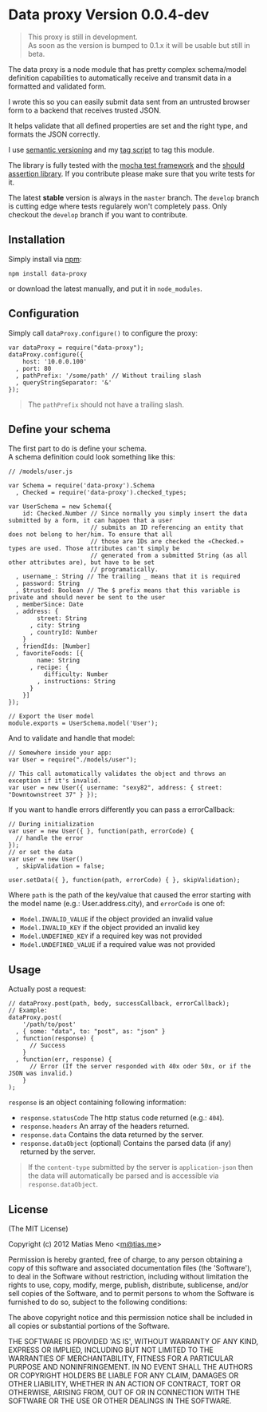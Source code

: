 # Data proxy Version 0.0.4-dev

> This proxy is still in development.  
> As soon as the version is bumped to 0.1.x it will be usable but still in beta.

The data proxy is a node module that has pretty complex schema/model definition capabilities to automatically receive
and transmit data in a formatted and validated form.

I wrote this so you can easily submit data sent from an untrusted browser form to a backend that receives trusted JSON.

It helps validate that all defined properties are set and the right type, and formats the JSON correctly.



I use [semantic versioning][] and my [tag script][] to tag this module.

The library is fully tested with the [mocha test framework][] and the [should assertion library][]. If you contribute
please make sure that you write tests for it.


[semantic versioning]: http://semver.org/
[tag script]: https://github.com/enyo/tag
[mocha test framework]: http://visionmedia.github.com/mocha/
[should assertion library]: https://github.com/visionmedia/should.js


The latest **stable** version is always in the `master` branch. The `develop` branch is
cutting edge where tests regularely won't completely pass. Only checkout the `develop` branch
if you want to contribute.


## Installation

Simply install via [npm][]:

    npm install data-proxy

or download the latest manually, and put it in `node_modules`.

[npm]: http://npmjs.org

## Configuration

Simply call `dataProxy.configure()` to configure the proxy:

    var dataProxy = require("data-proxy");
    dataProxy.configure({
        host: '10.0.0.100'
      , port: 80
      , pathPrefix: '/some/path' // Without trailing slash
      , queryStringSeparator: '&'
    });

> The `pathPrefix` should not have a trailing slash.


## Define your schema

The first part to do is define your schema.  
A schema definition could look something like this:

    // /models/user.js
  
    var Schema = require('data-proxy').Schema
      , Checked = require('data-proxy').checked_types;

    var UserSchema = new Schema({
        id: Checked.Number // Since normally you simply insert the data submitted by a form, it can happen that a user
                           // submits an ID referencing an entity that does not belong to her/him. To ensure that all
                           // those are IDs are checked the «Checked.» types are used. Those attributes can't simply be
                           // generated from a submitted String (as all other attributes are), but have to be set
                           // programatically.
      , username_: String // The trailing _ means that it is required
      , password: String
      , $trusted: Boolean // The $ prefix means that this variable is private and should never be sent to the user
      , memberSince: Date
      , address: {
            street: String
          , city: String
          , countryId: Number
        }
      , friendIds: [Number]
      , favoriteFoods: [{
            name: String
          , recipe: {
              difficulty: Number
            , instructions: String
          }
        }]
    });

    // Export the User model
    module.exports = UserSchema.model('User');

And to validate and handle that model:

    // Somewhere inside your app:
    var User = require("./models/user");

    // This call automatically validates the object and throws an exception if it's invalid.
    var user = new User({ username: "sexy82", address: { street: "Downtownstreet 37" } });

If you want to handle errors differently you can pass a errorCallback:

    // During initialization
    var user = new User({ }, function(path, errorCode) {
      // handle the error
    });
    // or set the data
    var user = new User()
      , skipValidation = false;

    user.setData({ }, function(path, errorCode) { }, skipValidation);

Where `path` is the path of the key/value that caused the error starting with the model name (e.g.: User.address.city),
and `errorCode` is one of:

  - `Model.INVALID_VALUE` if the object provided an invalid value
  - `Model.INVALID_KEY` if the object provided an invalid key
  - `Model.UNDEFINED_KEY` if a required key was not provided
  - `Model.UNDEFINED_VALUE` if a required value was not provided


## Usage

Actually post a request:

    // dataProxy.post(path, body, successCallback, errorCallback);
    // Example:
    dataProxy.post(
        '/path/to/post'
      , { some: "data", to: "post", as: "json" }
      , function(response) {
          // Success
        }
      , function(err, response) {
          // Error (If the server responded with 40x oder 50x, or if the JSON was invalid.)
        }
    );


`response` is an object containing following information:

- `response.statusCode` The http status code returned (e.g.: `404`).
- `response.headers` An array of the headers returned.
- `response.data` Contains the data returned by the server.
- `response.dataObject` (optional) Contains the parsed data (if any) returned by the server.

> If the `content-type` submitted by the server is  `application-json` then the data will automatically be parsed and is
> accessible via `response.dataObject`.



## License

(The MIT License)

Copyright (c) 2012 Matias Meno &lt;m@tias.me&gt;

Permission is hereby granted, free of charge, to any person obtaining a copy of this software and associated
documentation files (the 'Software'), to deal in the Software without restriction, including without limitation the
rights to use, copy, modify, merge, publish, distribute, sublicense, and/or sell copies of the Software, and to permit
persons to whom the Software is furnished to do so, subject to the following conditions:

The above copyright notice and this permission notice shall be included in all copies or substantial portions of the
Software.

THE SOFTWARE IS PROVIDED 'AS IS', WITHOUT WARRANTY OF ANY KIND, EXPRESS OR IMPLIED, INCLUDING BUT NOT LIMITED TO THE
WARRANTIES OF MERCHANTABILITY, FITNESS FOR A PARTICULAR PURPOSE AND NONINFRINGEMENT. IN NO EVENT SHALL THE AUTHORS OR
COPYRIGHT HOLDERS BE LIABLE FOR ANY CLAIM, DAMAGES OR OTHER LIABILITY, WHETHER IN AN ACTION OF CONTRACT, TORT OR
OTHERWISE, ARISING FROM, OUT OF OR IN CONNECTION WITH THE SOFTWARE OR THE USE OR OTHER DEALINGS IN THE SOFTWARE.
